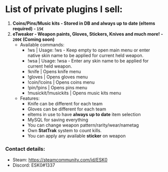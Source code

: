 
# List of private plugins I sell:

1. **Coins/Pins/Music kits - Stored in DB and always up to date (eItems required) - `15€`**
2. **eTweaker - Weapon paints, Gloves, Stickers, Knives and much more! - `200€` (Coming soon)**
   - Available commands:
     - !ws | Usage: !ws <skin name> - Keep empty to open main menu or enter native skin name to be applied for current held weapon.
     - !wsa | Usage: !wsa <skin name> - Enter any skin name to be applied for current held weapon.
     - !knife | Opens knife menu
     - !gloves | Opens gloves menu 
     - !coin/!coins | Opens coins menu
     - !pin/!pins | Opens pins menu
     - !musickit/!musickits | Opens music kits menu
   - Features:
     - Knife can be different for each team
     - Gloves can be different for each team
     - eItems in use to have **always up to date** item selection
     - MySQL for saving everything
     - You can change weapon pattern/rarity/wear/nametag
     - Own **StatTrak** system to count kills.
     - You can apply any available **sticker** on weapon
  

### Contact details:

- Steam: https://steamcommunity.com/id/ESK0
- Discord: ESK0#1337
